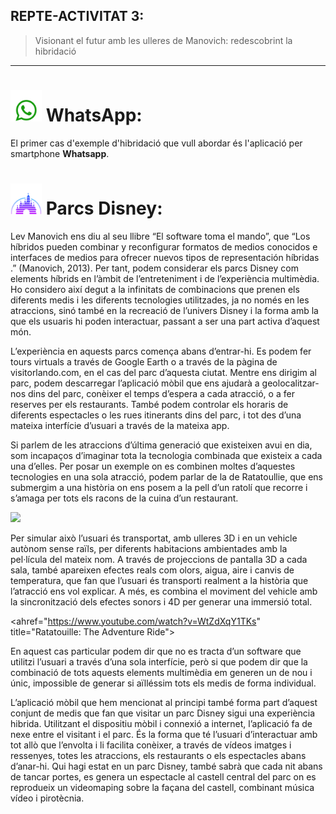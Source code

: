 ## REPTE-ACTIVITAT 3:
> Visionant el futur amb les ulleres de Manovich: redescobrint la hibridació
---

# <img src="./whatsappicon.png" width="50" height="50">  WhatsApp:
El primer cas d'exemple d'hibridació que vull abordar és l'aplicació per smartphone **Whatsapp**. 

# <img src="./disney.png" width="50" height="50">  Parcs Disney: 

Lev Manovich ens diu al seu llibre “El software toma el mando”, que “Los híbridos pueden combinar y reconfigurar formatos de medios conocidos e interfaces de medios para ofrecer nuevos tipos de representación híbridas .” (Manovich, 2013). Per tant, podem considerar els parcs Disney com elements híbrids en l’àmbit de l’entreteniment i de l’experiència multimèdia. Ho considero així degut a la infinitats de combinacions que prenen els diferents medis i les diferents tecnologies utilitzades, ja no només en les atraccions, sinó també en la recreació de l’univers Disney i la forma amb la que els usuaris hi poden interactuar, passant a ser una part activa d’aquest món. 

L’experiència en aquests parcs comença abans d’entrar-hi. Es podem fer tours virtuals a través de Google Earth o a través de la pàgina de visitorlando.com, en el cas del parc d’aquesta ciutat. Mentre ens dirigim al parc, podem descarregar l’aplicació mòbil que ens ajudarà a geolocalitzar-nos dins del parc, conèixer el temps d’espera a cada atracció, o a fer reserves per els restaurants. També podem controlar els horaris de diferents espectacles o les rues itinerants dins del parc, i tot des d’una mateixa interfície d’usuari a través de la mateixa app.

Si parlem de les atraccions d’última generació que existeixen avui en dia, som incapaços d’imaginar tota la tecnologia combinada que existeix a cada una d’elles. Per posar un exemple on es combinen moltes d’aquestes tecnologies en una sola atracció, podem parlar de la de Ratatoullie, que ens submergim a una història on ens posem a la pell d’un ratolí que recorre i s’amaga per tots els racons de la cuina d’un restaurant.  


<img src="https://disneyfacil.com/wp-content/uploads/2021/01/Atraccion-ratatouille-disney.jpg">


Per simular això l’usuari és transportat, amb ulleres 3D i en un vehicle autònom sense raïls, per diferents habitacions ambientades amb la pel·lícula del mateix nom. A través de projeccions de pantalla 3D a cada sala, també apareixen efectes reals com olors, aigua, aire i canvis de temperatura, que fan que l’usuari és transporti realment a la història que l’atracció ens vol explicar. A més, es combina el moviment del vehicle amb la sincronització dels efectes sonors i 4D per generar una immersió total.

<ahref="https://www.youtube.com/watch?v=WtZdXqY1TKs" title="Ratatouille: The Adventure Ride">


En aquest cas particular podem dir que no es tracta d’un software que utilitzi l’usuari a través d’una sola interfície, però si que podem dir que la combinació de tots aquests elements multimèdia em generen un de nou i únic, impossible de generar si aïlléssim tots els medis de forma individual.

L’aplicació mòbil que hem mencionat al principi també forma part d’aquest conjunt de medis que fan que visitar un parc Disney sigui una experiència hibrida. Utilitzant el dispositiu mòbil i connexió a internet, l’aplicació fa de nexe entre el visitant i el parc. És la forma que té l’usuari d’interactuar amb tot allò que l’envolta i li facilita conèixer, a través de vídeos imatges i ressenyes, totes les atraccions, els restaurants o els espectacles abans d’anar-hi.
Qui hagi estat en un parc Disney, també sabrà que cada nit abans de tancar portes, es genera un espectacle al castell central del parc on es reprodueix un videomaping sobre la façana del castell, combinant música vídeo i pirotècnia.




